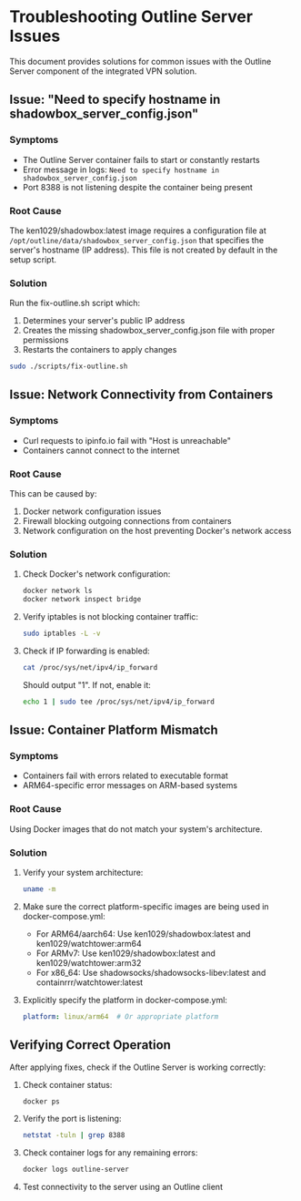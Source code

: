 # Troubleshooting Outline Server Issues

This document provides solutions for common issues with the Outline Server component of the integrated VPN solution.

## Issue: "Need to specify hostname in shadowbox_server_config.json"

### Symptoms
- The Outline Server container fails to start or constantly restarts
- Error message in logs: `Need to specify hostname in shadowbox_server_config.json`
- Port 8388 is not listening despite the container being present

### Root Cause
The ken1029/shadowbox:latest image requires a configuration file at `/opt/outline/data/shadowbox_server_config.json` that specifies the server's hostname (IP address). This file is not created by default in the setup script.

### Solution
Run the fix-outline.sh script which:
1. Determines your server's public IP address
2. Creates the missing shadowbox_server_config.json file with proper permissions
3. Restarts the containers to apply changes

```bash
sudo ./scripts/fix-outline.sh
```

## Issue: Network Connectivity from Containers

### Symptoms
- Curl requests to ipinfo.io fail with "Host is unreachable"
- Containers cannot connect to the internet

### Root Cause
This can be caused by:
1. Docker network configuration issues
2. Firewall blocking outgoing connections from containers
3. Network configuration on the host preventing Docker's network access

### Solution
1. Check Docker's network configuration:
   ```bash
   docker network ls
   docker network inspect bridge
   ```

2. Verify iptables is not blocking container traffic:
   ```bash
   sudo iptables -L -v
   ```

3. Check if IP forwarding is enabled:
   ```bash
   cat /proc/sys/net/ipv4/ip_forward
   ```
   Should output "1". If not, enable it:
   ```bash
   echo 1 | sudo tee /proc/sys/net/ipv4/ip_forward
   ```

## Issue: Container Platform Mismatch

### Symptoms
- Containers fail with errors related to executable format
- ARM64-specific error messages on ARM-based systems

### Root Cause
Using Docker images that do not match your system's architecture.

### Solution
1. Verify your system architecture:
   ```bash
   uname -m
   ```

2. Make sure the correct platform-specific images are being used in docker-compose.yml:
   - For ARM64/aarch64: Use ken1029/shadowbox:latest and ken1029/watchtower:arm64
   - For ARMv7: Use ken1029/shadowbox:latest and ken1029/watchtower:arm32
   - For x86_64: Use shadowsocks/shadowsocks-libev:latest and containrrr/watchtower:latest

3. Explicitly specify the platform in docker-compose.yml:
   ```yaml
   platform: linux/arm64  # Or appropriate platform
   ```

## Verifying Correct Operation

After applying fixes, check if the Outline Server is working correctly:

1. Check container status:
   ```bash
   docker ps
   ```

2. Verify the port is listening:
   ```bash
   netstat -tuln | grep 8388
   ```

3. Check container logs for any remaining errors:
   ```bash
   docker logs outline-server
   ```

4. Test connectivity to the server using an Outline client